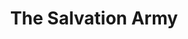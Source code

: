 ---
title: "The Salvation Army"
url: /chicago/the-salvation-army-west-63rd-street/
shop: charity
---